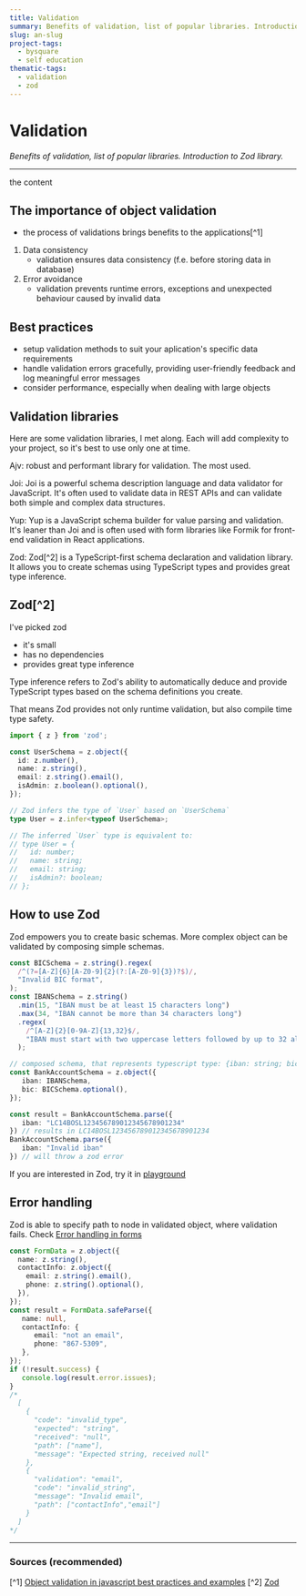 ```yaml
---
title: Validation
summary: Benefits of validation, list of popular libraries. Introduction to Zod library.
slug: an-slug
project-tags: 
  - bysquare
  - self education
thematic-tags:
  - validation
  - zod
---
```


# Validation

*Benefits of validation, list of popular libraries. Introduction to Zod library.*

---
the content

## The importance of object validation
- the process of validations brings benefits to the applications[^1]
1. Data consistency
   - validation ensures data consistency (f.e. before storing data in database)
2. Error avoidance
   - validation prevents runtime errors, exceptions and unexpected behaviour caused by invalid data

## Best practices
- setup validation methods to suit your aplication's specific data requirements
- handle validation errors gracefully, providing user-friendly feedback and log meaningful error messages
- consider performance, especially when dealing with large objects

## Validation libraries

Here are some validation libraries, I met along. Each will add complexity to your project, so it's best to use only one at time.

Ajv: robust and performant library for validation. The most used.

Joi: Joi is a powerful schema description language and data validator for JavaScript. It's often used to validate data in REST APIs and can validate both simple and complex data structures.

Yup: Yup is a JavaScript schema builder for value parsing and validation. It's leaner than Joi and is often used with form libraries like Formik for front-end validation in React applications.

Zod: Zod[^2] is a TypeScript-first schema declaration and validation library. It allows you to create schemas using TypeScript types and provides great type inference.

## Zod[^2]
I've picked zod
- it's small
- has no dependencies
- provides great type inference

Type inference refers to Zod's ability to automatically deduce and provide TypeScript types based on the schema definitions you create.

That means Zod provides not only runtime validation, but also compile time type safety.

```typescript
import { z } from 'zod';

const UserSchema = z.object({
  id: z.number(),
  name: z.string(),
  email: z.string().email(),
  isAdmin: z.boolean().optional(),
});

// Zod infers the type of `User` based on `UserSchema`
type User = z.infer<typeof UserSchema>;

// The inferred `User` type is equivalent to:
// type User = {
//   id: number;
//   name: string;
//   email: string;
//   isAdmin?: boolean;
// };
```

## How to use Zod

Zod empowers you to create basic schemas. More complex object can be validated by composing simple schemas.

```typescript
const BICSchema = z.string().regex(
  /^(?=[A-Z]{6}[A-Z0-9]{2}(?:[A-Z0-9]{3})?$)/,
  "Invalid BIC format",
);
const IBANSchema = z.string()
  .min(15, "IBAN must be at least 15 characters long")
  .max(34, "IBAN cannot be more than 34 characters long")
  .regex(
    /^[A-Z]{2}[0-9A-Z]{13,32}$/,
    "IBAN must start with two uppercase letters followed by up to 32 alphanumeric characters",
  );

// composed schema, that represents typescript type: {iban: string; bic?: string}
const BankAccountSchema = z.object({
   iban: IBANSchema,
   bic: BICSchema.optional(),
});

const result = BankAccountSchema.parse({
   iban: "LC14BOSL123456789012345678901234"
}) // results in LC14BOSL123456789012345678901234
BankAccountSchema.parse({
   iban: "Invalid iban"
}) // will throw a zod error
```

If you are interested in Zod, try it in [playground](https://zod-playground.vercel.app/)

## Error handling
Zod is able to specify path to node in validated object, where validation fails. Check [Error handling in forms](https://zod.dev/ERROR_HANDLING?id=error-handling-for-forms)

```typescript
const FormData = z.object({
  name: z.string(),
  contactInfo: z.object({
    email: z.string().email(),
    phone: z.string().optional(),
  }),
});
const result = FormData.safeParse({
   name: null,
   contactInfo: {
      email: "not an email",
      phone: "867-5309",
   },
});
if (!result.success) {
   console.log(result.error.issues);
}
/*
  [
    {
      "code": "invalid_type",
      "expected": "string",
      "received": "null",
      "path": ["name"],
      "message": "Expected string, received null"
    },
    {
      "validation": "email",
      "code": "invalid_string",
      "message": "Invalid email",
      "path": ["contactInfo","email"]
    }
  ]
*/
```

---
### Sources (recommended)

[^1] [Object validation in javascript best practices and examples](https://medium.com/@stheodorejohn/object-validation-in-javascript-best-practices-and-examples-112855955566)
[^2] [Zod](https://zod.dev/)
